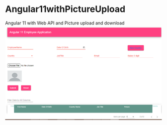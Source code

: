 # Angular11withPictureUpload
Angular 11 with Web API and Picture upload and download
![Screenshot](Employee.png)
